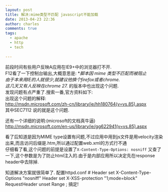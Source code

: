```yaml
---
layout: post
title: 解决:mime类型不匹配 javascript不能加载
date: 2013-04-23 22:36
author: charles
comments: true
tags: 
  - apache
  - http
  - tech
  
---
```

前段时间有些用户反映A应用在IE9+中的浏览器打不开.  
F12看了一下控制台输出,大概意思是:  **脚本因 mime 类型不匹配而被阻止  
由于本来用IE的人就很少,就建议他换个firefox或者chrome.  
这几天又有人反映在chrome 27.* 的版本中也出现这个问题.  
发现问题有点严重了.搜索一番,官方资料如下:  
出现这个问题的解释:  
<http://msdn.microsoft.com/zh-cn/library/ie/hh180764(v=vs.85).aspx>  
其中SEC7112 说的就是这个问题.  

还有一个详细的说明:(microsoft的文档真牛逼)  
<http://msdn.microsoft.com/en-us/library/ie/gg622941(v=vs.85).aspx>  

看了后知道是因为MIME type设置有问题,不过应用中用到js文件是用velocity渲染出来,而且访问后缀是.htm,所以通过配置web.xml的方式行不通  
仔细看了看,这个问题的前提是设置了`X-Content-Type-Options: nosniff`
又查了一下,这个参数是为了防止html注入的.由于是内部应用所以决定先在response header中去除掉.  

知道解决方案就很简单了.
配置httpd.conf
	<IfModule mod_headers.c>
	#       Header set X-Content-Type-Options &quot;nosniff&quot;
			Header set X-XSS-protection &quot;1;mode=block&quot;
			RequestHeader unset Range
	</IfModule>;
搞定!
